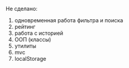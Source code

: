 Не сделано:
1. одновременная работа фильтра и поиска
2. рейтинг
3. работа с историей
4. ООП (классы) 
5. утилиты
6. mvc
7. localStorage

